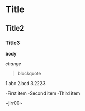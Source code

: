 # Title
## Title2
### Title3

**body**

*change*

>blockquote

1.abc
2.bcd
3.2223

-First item
-Second item
-Third item

~jirr00~
